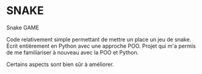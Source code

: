 # SNAKE
Snake GAME

Code relativement simple permettant de mettre un place un jeu de snake. Écrit entièrement en Python avec une approche POO.
Projet qui m'a permis de me familiariser à nouveau avec la POO et Python.

Certains aspects sont bien sûr à améliorer. 
